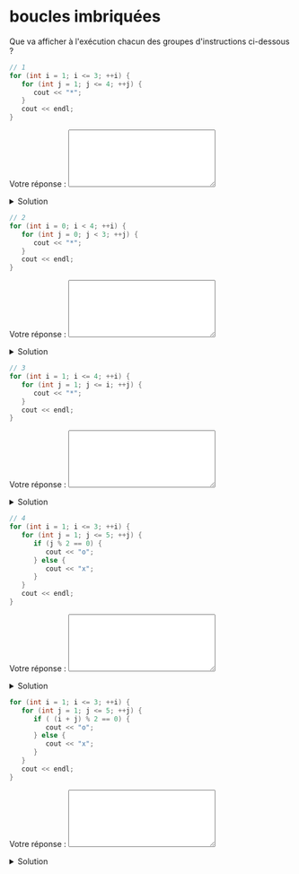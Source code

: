 # boucles imbriquées

Que va afficher à l'exécution chacun des groupes d'instructions ci-dessous ?

~~~cpp
// 1
for (int i = 1; i <= 3; ++i) {
   for (int j = 1; j <= 4; ++j) {
      cout << "*";
   }
   cout << endl;
}
~~~   

Votre réponse : <textarea cols="20" rows="4" style="font-size: 15pt"></textarea>

<details>
<summary>Solution</summary>

~~~
****
****
****
~~~
</details>

~~~cpp
// 2
for (int i = 0; i < 4; ++i) {
   for (int j = 0; j < 3; ++j) {
      cout << "*";
   }
   cout << endl;
}
~~~   

Votre réponse : <textarea cols="20" rows="4" style="font-size: 15pt"></textarea>

<details>
<summary>Solution</summary>

~~~
***
***
***
***
~~~
</details>

~~~cpp
// 3
for (int i = 1; i <= 4; ++i) {
   for (int j = 1; j <= i; ++j) {
      cout << "*";
   }
   cout << endl;
}
~~~   

Votre réponse : <textarea cols="20" rows="4" style="font-size: 15pt"></textarea>

<details>
<summary>Solution</summary>

~~~
*
**
***
****
~~~
</details>

~~~cpp
// 4
for (int i = 1; i <= 3; ++i) {
   for (int j = 1; j <= 5; ++j) {
      if (j % 2 == 0) {
         cout << "o";
      } else {
         cout << "x";
      }
   }
   cout << endl;
}
~~~   

Votre réponse : <textarea cols="20" rows="4" style="font-size: 15pt"></textarea>

<details>
<summary>Solution</summary>

~~~
xoxox
xoxox
xoxox
~~~
</details>

~~~cpp
for (int i = 1; i <= 3; ++i) {
   for (int j = 1; j <= 5; ++j) {
      if ( (i + j) % 2 == 0) {
         cout << "o";
      } else {
         cout << "x";
      }
   }
   cout << endl;
}
~~~


Votre réponse : <textarea cols="20" rows="4" style="font-size: 15pt"></textarea>

<details>
<summary>Solution</summary>

~~~
oxoxo
xoxox
oxoxo
~~~
</details>